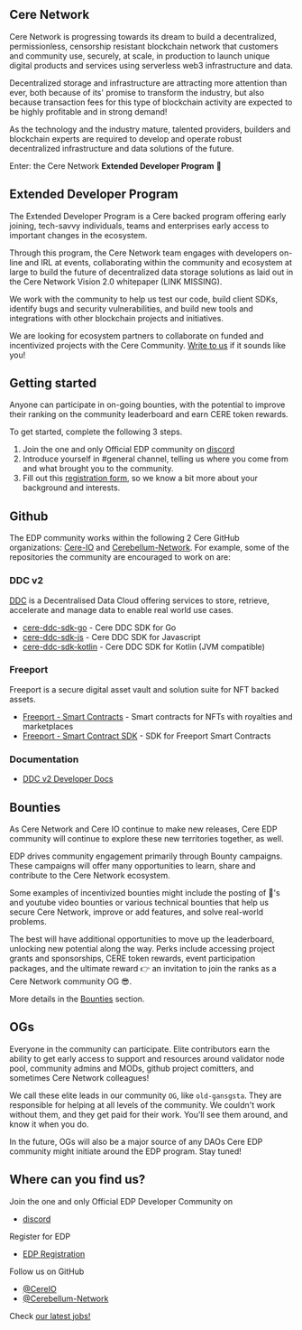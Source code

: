 ## Cere Network

Cere Network is progressing towards its dream to build a decentralized, permissionless, censorship resistant blockchain network that customers and community use, securely, at scale, in production to launch unique digital products and services using serverless web3 infrastructure and data. 

Decentralized storage and infrastructure are attracting more attention than ever, both because of its' promise to transform the industry, but also because transaction fees for this type of blockchain activity are expected to be highly profitable and in strong demand!

As the technology and the industry mature, talented providers, builders and blockchain experts are required to develop and operate robust decentralized infrastructure and data solutions of the future.

Enter: the Cere Network **Extended Developer Program** 🎉

## Extended Developer Program ##

The Extended Developer Program is a Cere backed program offering early joining, tech-savvy individuals, teams and enterprises early access to important changes in the ecosystem. 

Through this program, the Cere Network team engages with developers on-line and IRL at events, collaborating within the community and ecosystem at large to build the future of decentralized data storage solutions as laid out in the Cere Network Vision 2.0 whitepaper (LINK MISSING). 

We work with the community to help us test our code, build client SDKs, identify bugs and security vulnerabilities, and build new tools and integrations with other blockchain projects and initiatives. 

We are looking for ecosystem partners to collaborate on funded and incentivized projects with the Cere Community. [Write to us](mailto:chris.ward@cere.network) if it sounds like you!

## Getting started

Anyone can participate in on-going bounties, with the potential to improve their ranking on the community leaderboard and earn CERE token rewards. 

To get started, complete the following 3 steps.

1. Join the one and only Official EDP community on [discord](https://discord.gg/bFv6jkpK8N)
2. Introduce yourself in #general channel, telling us where you come from and what brought you to the community.
3. Fill out this [registration form](https://phxvzka9qop.typeform.com/to/AH5HJJKP), so we know a bit more about your background and interests.

## Github ##
The EDP community works within the following 2 Cere GitHub organizations: [Cere-IO](https://github.com/cere-io) and [Cerebellum-Network](https://github.com/Cerebellum-Network).  For example, some of the repositories the community are encouraged to work on are:

### DDC v2 ###
[DDC](https://docs.cere.network/ddc/overview) is a Decentralised Data Cloud offering services to store, retrieve, accelerate and manage data to enable real world use cases.
- [cere-ddc-sdk-go](https://github.com/Cerebellum-Network/cere-ddc-sdk-go) - Cere DDC SDK for Go
- [cere-ddc-sdk-js](https://github.com/Cerebellum-Network/cere-ddc-sdk-js) - Cere DDC SDK for Javascript
- [cere-ddc-sdk-kotlin](https://github.com/Cerebellum-Network/cere-ddc-sdk-kotlin) - Cere DDC SDK for Kotlin (JVM compatible)

### Freeport ###
Freeport is a secure digital asset vault and solution suite for NFT backed assets.
- [Freeport - Smart Contracts](https://github.com/Cerebellum-Network/Freeport-Smart-Contracts) - Smart contracts for NFTs with royalties and marketplaces
- [Freeport - Smart Contract SDK](https://github.com/Cerebellum-Network/Freeport-Smart-Contracts-SDK) - SDK for Freeport Smart Contracts

### Documentation ###
- [DDC v2 Developer Docs](https://github.com/Cerebellum-Network/docs.cere.network)

## Bounties
As Cere Network and Cere IO continue to make new releases, Cere EDP community will continue to explore these new territories together, as well.

EDP drives community engagement primarily through Bounty campaigns. These campaigns will offer many opportunities to learn, share and contribute to the Cere Network ecosystem. 

Some examples of incentivized bounties might include the posting of 🧵's and youtube video bounties or various technical bounties that help us secure Cere Network, improve or add features, and solve real-world problems.

The best will have additional opportunities to move up the leaderboard, unlocking new potential along the way. Perks include accessing project grants and sponsorships, CERE token rewards, event participation packages, and the ultimate reward 👉 an invitation to join the ranks as a Cere Network community OG 😎.

More details in the [Bounties](bounties.md) section.

## OGs
Everyone in the community can participate. Elite contributors earn the ability to get early access to support and resources around validator node pool, community admins and MODs, github project comitters, and sometimes Cere Network colleagues! 

We call these elite leads in our community `OG`, like `old-gansgsta`.  They are responsible for helping at all levels of the community. We couldn't work without them, and they get paid for their work. You'll see them around, and know it when you do. 

In the future, OGs will also be a major source of any DAOs Cere EDP community might initiate around the EDP program. Stay tuned!

## Where can you find us? 
Join the one and only Official EDP Developer Community on 
- [discord](https://discord.gg/bFv6jkpK8N)

Register for EDP
- [EDP Registration](https://phxvzka9qop.typeform.com/to/AH5HJJKP)

Follow us on GitHub 
- [@CereIO](https://github.com/cere-io) 
- [@Cerebellum-Network](https://github.com/Cerebellum-Network)

Check [our latest jobs!](https://jobs.lever.co/cere-network)

